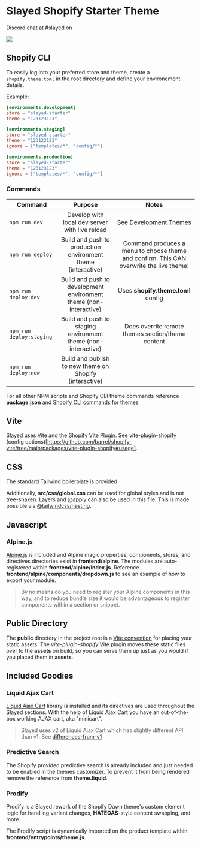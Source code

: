 # Slayed Shopify Starter Theme

Discord chat at #slayed on 

[![](https://dcbadge.vercel.app/api/server/shopify-developers-597504637167468564)](https://discord.gg/shopify-developers-597504637167468564)

## Shopify CLI

To easily log into your preferred store and theme, create a `shopify.theme.toml` in the root directory and define your environement details.

Example:

```toml
[environments.development]
store = "slayed-starter"
theme = "123123123"

[environments.staging]
store = "slayed-starter"
theme = "123123123"
ignore = ["templates/*", "config/*"]

[environments.production]
store = "slayed-starter"
theme = "123123123"
ignore = ["templates/*", "config/*"]
```

### Commands

| Command       | Purpose           | Notes  |
| ------------- |:-------------:| :-----:|
| `npm run dev`   | Develop with local dev server with live reload| See [Development Themes](https://shopify.dev/docs/themes/tools/cli#development-themes) |
| `npm run deploy`     | Build and push to production environment theme (interactive)      | Command produces a menu to choose theme and confirm. This CAN overwrite the live theme! |
| `npm run deploy:dev` | Build and push to development environment theme (non-interactive)     | Uses **shopify.theme.toml** config |
| `npm run deploy:staging` | Build and push to staging environment theme (non-interactive)  | Does overrite remote themes section/theme content |
| `npm run deploy:new` | Build and publish to new theme on Shopify (interactive) |     |

For all other NPM scripts and Shopify CLI theme commands reference **package.json** and [Shopify CLI commands for themes](https://shopify.dev/docs/themes/tools/cli/commands)

## Vite
Slayed uses [Vite](https://vitejs.dev/) and the [Shopify Vite Plugin](https://github.com/barrel/shopify-vite). See vite-plugin-shopify (config options)[https://github.com/barrel/shopify-vite/tree/main/packages/vite-plugin-shopify#usage].

## CSS

The standard Tailwind boilerplate is provided.

Additionally, **src/css/global.css** can be used for global styles and is not tree-shaken. Layers and @apply can also be used in this file. This is made possible via [@tailwindcss/nesting](https://www.npmjs.com/package/@tailwindcss/nesting).

## Javascript

### Alpine.js
[Alpine.js](https://alpinejs.dev/start-here) is included and Alpine magic properties, components, stores, and directives directories exist in **frontend/alpine**. The modules are auto-registered within **frontend/alpine/index.js**. Reference **frontend/alpine/components/dropdown.js** to see an example of how to export your module.

> By no means do you need to register your Alpine components in this way, and to reduce bundle size it would be advantageous to register components within a section or snippet.

## Public Directory
The **public** directory in the project root is a [Vite convention](https://vitejs.dev/guide/assets.html#the-public-directory) for placing your static assets. The *vite-plugin-shopify* Vite plugin moves these static files over to the **assets** on build, so you can serve them up just as you would if you placed them in **assets**. 

## Included Goodies

### Liquid Ajax Cart
[Liquid Ajax Cart]() library is installed and its directives are used throughout the Slayed sections. With the help of Liquid Ajax Cart you have an out-of-the-box working AJAX cart, aka "minicart".

> Slayed uses v2 of Liquid Ajax Cart which has slightly different API than v1. See [differences-from-v1](https://liquid-ajax-cart.js.org/v2/differences-from-v1/)

### Predictive Search
The Shopify provided predictive search is already included and just needed to be enabled in the themes customizer. To prevent it from being rendered remove the reference from **theme.liquid**.

### Prodify
Prodify is a Slayed rework of the Shopify Dawn theme's custom element logic for handling variant changes, **HATEOAS**-style content swapping, and more.

The Prodify script is dynamically imported on the product template within **frontend/entrypoints/theme.js**.